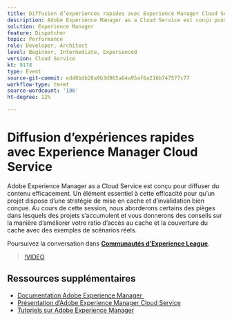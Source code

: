 ```yaml
---
title: Diffusion d’expériences rapides avec Experience Manager Cloud Service
description: Adobe Experience Manager as a Cloud Service est conçu pour diffuser du contenu efficacement. Un élément essentiel à cette efficacité pour qu’un projet dispose d’une stratégie de mise en cache et d’invalidation bien conçue. Au cours de cette session, nous aborderons certains des pièges dans lesquels des projets s’accumulent et vous donnerons des conseils sur la manière d’améliorer votre ratio d’accès au cache et la couverture du cache avec des exemples de scénarios réels.
solution: Experience Manager
feature: Dispatcher
topic: Performance
role: Developer, Architect
level: Beginner, Intermediate, Experienced
version: Cloud Service
kt: 9178
type: Event
source-git-commit: edd0bdb28a9b3d065a64a95af6a216b747577c77
workflow-type: tm+mt
source-wordcount: '196'
ht-degree: 12%

---
```


# Diffusion d’expériences rapides avec Experience Manager Cloud Service

Adobe Experience Manager as a Cloud Service est conçu pour diffuser du contenu efficacement. Un élément essentiel à cette efficacité pour qu’un projet dispose d’une stratégie de mise en cache et d’invalidation bien conçue. Au cours de cette session, nous aborderons certains des pièges dans lesquels des projets s’accumulent et vous donnerons des conseils sur la manière d’améliorer votre ratio d’accès au cache et la couverture du cache avec des exemples de scénarios réels.

Poursuivez la conversation dans **[Communautés d’Experience League](https://adobe.ly/3CUkzoB)**.

>[!VIDEO](https://video.tv.adobe.com/v/337846/?quality=12&learn=on&hidetitle=true)

## Ressources supplémentaires

- [Documentation Adobe Experience Manager ](https://experienceleague.adobe.com/docs/experience-manager-cloud-service.html?lang=fr)
- [Présentation d’Adobe Experience Manager Cloud Service](https://experienceleague.adobe.com/docs/experience-manager-cloud-service/overview/home.html?lang=fr)
- [Tutoriels sur Adobe Experience Manager](https://experienceleague.adobe.com/docs/experience-manager-tutorials.html?lang=fr)
